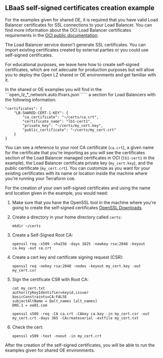 ## LBaaS self-signed certificates creation example

For the examples given for shared OE, it is required that you have valid Load Balancer certificates for SSL connections to your Load Balancer. You can find more information about the OCI Load Balancer certificates requirements in the [OCI public documentation](https://docs.oracle.com/en-us/iaas/Content/Balance/Tasks/managingcertificates.htm). 

The Load Balancer service doesn't generate SSL certificates. You can import existing certificates created by external parties or you could use self-signed certificates. 

For educational purposes, we leave here how to create self-signed certificates, which are not adecuate for production purposes but will allow you to deploy the Open LZ shared or OE environments and get familiar with it.

In the shared or OE examples you will find in the ```open_lz_*_network.auto.tfvars.json`````` a section for Load Balancers with the following information:

```
"certificates": {
    "LB-SHARED-CERT-1-KEY": {
        "ca_certificate": "~/certs/ca.crt",
        "certificate_name": "lb1-cert1",
        "private_key": "~/certs/my_cert.key",
        "public_certificate": "~/certs/my_cert.crt"
    }
}
```

You can see a reference to your root CA certificate (```ca.crt```), a given name for the certificate that you're importing as you will see the certificates section of the Load Balancer managed certificates in OCI (```lb1-cert1``` in the example), the Load Balancer certificate private key (```my_cert.key```), and the public certificate (```my_cert.crt```). You can customize as you want for your existing certificates with its name or location inside the machine where you're running your Terraform coe.

For the creation of your own self-signed certificates and using the name and location given in the example, you would need:

  1. Make sure that you have the OpenSSL tool in the machine where you're going to create the self-signed certificates [OpenSSL Downloads](https://www.openssl.org/source/).
    
  2. Create a directory in your home directory called ```certs```:
      ```
      mkdir ~/certs
      ```

  3. Create a Self-Signed Root CA:
      ```
      openssl req -x509 -sha256 -days 1825 -newkey rsa:2048 -keyout ca.key -out ca.crt
      ```

  4. Create a cert key and certificate signing request (CSR):
      ```
      openssl req -nekey rsa:2048 -nodes -keyout my_cert.key -out my_cert.csr
      ```

  5. Sign the certificate CSR with Root CA:
      ```
      cat my_cert.txt
      authorityKeyIdentifier=keyid,issuer 
      basicConstraints=CA:FALSE 
      subjectAltName = @alt_names [alt_names] 
      DNS.1 = oe01.com
      
      openssl x509 -req -CA ca.crt -CAkey ca.key -in my_cert.csr -out my_cert.crt -days 365 -CAcreateserial -extfile my_cert.txt
      ```

  6. Check the cert:
      ```
      openssl x509 -text -noout -in my_cert.crt
      ```

After the creation of the self-signed certificates, you will be able to run the examples given for shared OE environments.

&nbsp; 